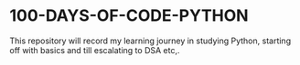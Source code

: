 # 100-DAYS-OF-CODE-PYTHON

This repository will record my learning journey in studying Python, starting off with basics and till escalating to DSA etc,.

